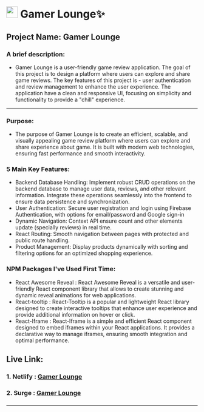 # <img width="30px" src="https://img.icons8.com/?size=100&id=68368&format=png&color=000000"/> Gamer Lounge✨

## Project Name: Gamer Lounge

### A brief description: 
- Gamer Lounge is a user-friendly game review application. The goal of this project is to design a platform where users can explore and share game reviews. The key features of this project is - user authentication and review management to enhance the user experience. The application have a clean and responsive UI, focusing on simplicity and functionality to provide a "chill" experience.  


---

### Purpose:

- The purpose of Gamer Lounge is to create an efficient, scalable, and visually appealing game review platform where users can explore and share experience about game. It is built with modern web technologies, ensuring fast performance and smooth interactivity.
  



### 5 Main Key Features:

- Backend Database Handling: Implement robust CRUD operations on the backend database to manage user data, reviews, and other relevant information. Integrate these operations seamlessly into the frontend to ensure data persistence and synchronization. 
- User Authentication: Secure user registration and login using Firebase Authentication, with options for email/password and Google sign-in
- Dynamic Navigation: Context API ensure count and other elements update (specially reviews) in real time.
- React Routing: Smooth navigation between pages with protected and public route handling.
- Product Management: Display products dynamically with sorting and filtering options for an optimized shopping experience.

### NPM Packages I've Used First Time:
- React Awesome Reveal : React Awesome Reveal is a versatile and user-friendly React component library that allows to create stunning and dynamic reveal animations for web applications. 
- React-tooltip : React-Tooltip is a popular and lightweight React library designed to create interactive tooltips that enhance user experience and provide additional information on hover or click.
- React-Iframe : React-Iframe is a simple and efficient React component designed to embed iframes within your React applications. It provides a declarative way to manage iframes, ensuring smooth integration and optimal performance.

##  Live Link: 
### 1. Netlify : [Gamer Lounge](https://gamer-lounge-rrishiddh.netlify.app/)
### 2. Surge : [Gamer Lounge](https://gamer-lounge-rrishiddh.surge.sh/)

### 


<hr/>